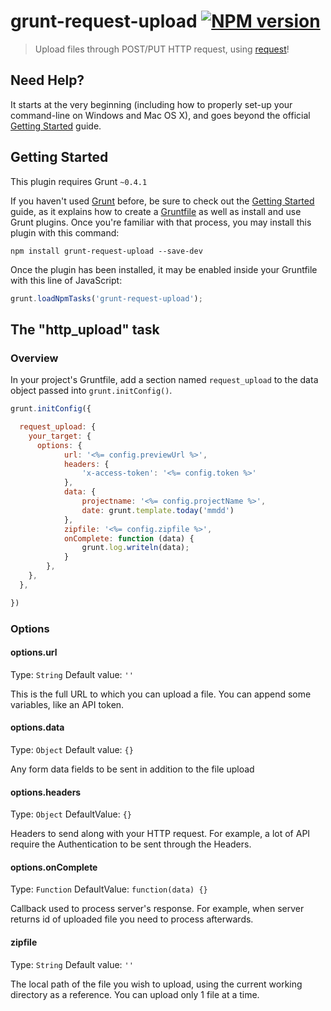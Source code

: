 # grunt-request-upload [![NPM version](https://badge.fury.io/js/grunt-request-upload.png)](http://badge.fury.io/js/grunt-request-upload)

> Upload files through POST/PUT HTTP request, using [request](https://github.com/request/request)!

## Need Help?
It starts at the very beginning (including how to properly set-up your command-line on Windows and Mac OS X), and goes beyond the official [Getting Started](http://gruntjs.com/getting-started) guide.

## Getting Started
This plugin requires Grunt `~0.4.1`

If you haven't used [Grunt](http://gruntjs.com/) before, be sure to check out the [Getting Started](http://gruntjs.com/getting-started) guide, as it explains how to create a [Gruntfile](http://gruntjs.com/sample-gruntfile) as well as install and use Grunt plugins. Once you're familiar with that process, you may install this plugin with this command:

```shell
npm install grunt-request-upload --save-dev
```

Once the plugin has been installed, it may be enabled inside your Gruntfile with this line of JavaScript:

```js
grunt.loadNpmTasks('grunt-request-upload');
```

## The "http_upload" task

### Overview
In your project's Gruntfile, add a section named `request_upload` to the data object passed into `grunt.initConfig()`.

```js
grunt.initConfig({

  request_upload: {
    your_target: {
      options: {
			url: '<%= config.previewUrl %>',
			headers: {
				'x-access-token': '<%= config.token %>'
			},
			data: {
				projectname: '<%= config.projectName %>',
				date: grunt.template.today('mmdd')
			},
			zipfile: '<%= config.zipfile %>',
			onComplete: function (data) {
				grunt.log.writeln(data);
			}
		},
    },
  },

})
```

### Options

#### options.url
Type: `String`
Default value: `''`

This is the full URL to which you can upload a file.
You can append some variables, like an API token.


#### options.data
Type: `Object`
Default value: `{}`

Any form data fields to be sent in addition to the file upload

#### options.headers
Type: `Object`
DefaultValue: `{}`

Headers to send along with your HTTP request. For example, a lot of API require the Authentication to be sent through the Headers.

#### options.onComplete
Type: `Function`
DefaultValue: `function(data) {}`

Callback used to process server's response. For example, when server returns id of uploaded file you need to process afterwards.

#### zipfile
Type: `String`
Default value: `''`

The local path of the file you wish to upload, using the current working directory as a reference.
You can upload only 1 file at a time.